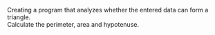 Creating a program that analyzes whether the entered data can form a triangle.  
Calculate the perimeter, area and hypotenuse.